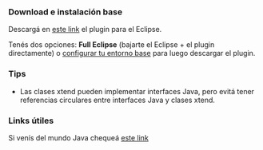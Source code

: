 ### Download e instalación base

Descargá en [este link](http://www.eclipse.org/xtend/download.html) el plugin para el Eclipse.

Tenés dos opciones: **Full Eclipse** (bajarte el Eclipse + el plugin directamente) o [configurar tu entorno base](http://uqbar-wiki.org/index.php?title=Preparacion_de_un_entorno_de_desarrollo_Java) para luego descargar el plugin.

### Tips

-   Las clases xtend pueden implementar interfaces Java, pero evitá tener referencias circulares entre interfaces Java y clases xtend.

### Links útiles

Si venís del mundo Java chequeá [este link](http://jnario.org/org/jnario/jnario/documentation/20FactsAboutXtendSpec.html)
